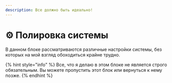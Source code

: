 ```yaml
---
description: Все должно быть идеально!
---
```


# ⚙ Полировка системы

В данном блоке рассматриваются различные настройки системы, без которых на мой взгляд обоходиться крайне трудно.

{% hint style="info" %}
Все, что я делаю в этом блоке не является строго обязательным. Вы можете пропустить этот блок или вернуться к нему позже.
{% endhint %}

##
